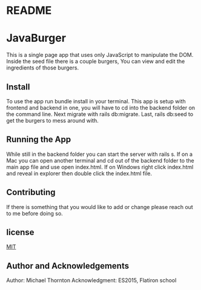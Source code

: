 # README

# JavaBurger
This is a single page app that uses only JavaScript to manipulate the DOM. Inside the seed file there is a couple burgers, You can view and edit the ingredients of those burgers.

## Install
To use the app run bundle install in your terminal. This app is setup with frontend and backend in one, you will have to cd into the backend folder on the command line. Next migrate with rails db:migrate. Last, rails db:seed to get the burgers to mess around with.

## Running the App
While still in the backend folder you can start the server with rails s.  If on a Mac you can open another terminal and cd out of the backend folder to the main app file and use open index.html.  If on Windows right click index.html and reveal in explorer then double click the index.html file.

## Contributing
If there is something that you would like to add or change please reach out to me before doing so.

## license
[MIT](https://choosealicense.com/licenses/mit/)

## Author and Acknowledgements
Author: Michael Thornton 
Acknowledgment: ES2015, Flatiron school